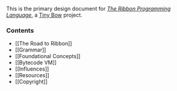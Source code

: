This is the primary design document for *[The Ribbon Programming Language](https://ribbon-lang.com)*, a [Tiny Bow](https://tinybow.org) project.


### Contents

* [[The Road to Ribbon]]
* [[Grammar]]
* [[Foundational Concepts]]
* [[Bytecode VM]]
* [[Influences]]
* [[Resources]]
* [[Copyright]]
